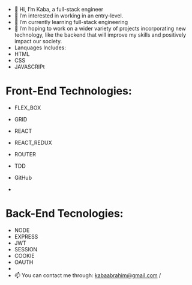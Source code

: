 - 👋 Hi, I’m Kaba, a full-stack engineer
- 👀 I’m interested in working in an entry-level.
- 🌱 I’m currently learning full-stack engineering
- 💞️ I’m hoping to work on a wider variety of projects incorporating new technology, like the backend that will improve my skills and positively impact our society.
- Lanquages Includes:
- HTML
- CSS
- JAVASCRIPt

# Front-End Technologies:
- FLEX_BOX
- GRID
- REACT
- REACT_REDUX
- ROUTER
- TDD
- GitHub

- 
# Back-End Tecnologies:
- NODE
- EXPRESS
- JWT
- SESSION
- COOKIE
- OAUTH
- 
- 📫 You can contact me through: kabaabrahim@gmail.com / 


<!---
wcoding-1/wcoding-1 is a ✨ special ✨ repository because its `README.md` (this file) appears on your GitHub profile.
You can click the Preview link to take a look at your changes.
--->
